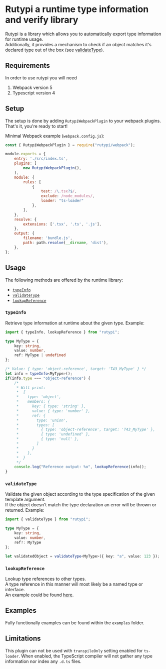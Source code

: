 # Rutypi a runtime type information and verify library
Rutypi is a library which allows you to automatically export type information for runtime usage.  
Additionally, it provides a mechanism to check if an object matches it's declared type out of the box (see [validateType](#validatetype)).
  
## Requirements
In order to use rutypi you will need
1. Webpack version 5
2. Typescript version 4

## Setup
The setup is done by adding `RutypiWebpackPlugin` to your webpack plugins.  
That's it, you're ready to start!  
  
Minimal Webpack example (`webpack.config.js`):  
```js
const { RutypiWebpackPlugin } = require("rutypi/webpack");

module.exports = {
    entry: './src/index.ts',
    plugins: [
        new RutypiWebpackPlugin(),
    ],
    module: {
        rules: [
            {
                test: /\.tsx?$/,
                exclude: /node_modules/,
                loader: "ts-loader"
            },
        ],
    },
    resolve: {
        extensions: ['.tsx', '.ts', '.js'],
    },
    output: {
        filename: 'bundle.js',
        path: path.resolve(__dirname, 'dist'),
    },
};
```

## Usage
The following methods are offered by the runtime library:  
- [`typeInfo`](#typeinfo)
- [`validateType`](#validatetype)
- [`lookupReference`](#lookupreference)

### `typeInfo`
Retrieve type information at runtime about the given type.
Example:
```ts
import { typeInfo, lookupReference } from "rutypi";

type MyType = {
    key: string,
    value: number,
    ref: MyType | undefined
};

/* Value: { type: 'object-reference', target: 'T43_MyType' } */
let info = typeInfo<MyType>();
if(info.type === "object-reference") {
    /*
     * Will print:
     *  {
     *    type: 'object',
     *    members: {
     *      key: { type: 'string' },
     *      value: { type: 'number' },
     *      ref: {
     *        type: 'union',
     *        types: [
     *          { type: 'object-reference', target: 'T43_MyType' },
     *          { type: 'undefined' },
     *          { type: 'null' },
     *        ]
     *      }
     *    },
     *  }
     */
    console.log("Reference output: %o", lookupReference(info));
}
```

### `validateType`
Validate the given object according to the type specification of the given template argument.  
If the object doesn't match the type declaration an error will be thrown or returned.
Example:  
```ts
import { validateType } from "rutypi";

type MyType = {
    key: string,
    value: number,
    ref?: MyType
};

let validatedObject = validateType<MyType>({ key: "a", value: 123 });
```

### `lookupReference`
Lookup type references to other types.  
A type reference in this manner will most likely be a named type or interface.  
An example could be found [here](#typeinfo).  

## Examples
Fully functionally examples can be found within the `examples` folder.  
  
## Limitations
This plugin can not be used with `transpileOnly` setting enabled for `ts-loader`. 
When enabled, the TypeScript compiler will not gather any type information nor index
any `.d.ts` files.